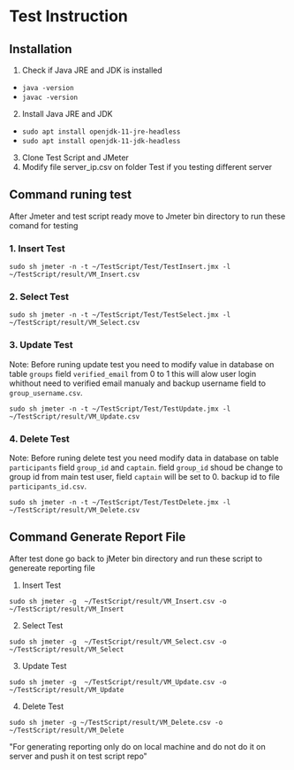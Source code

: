 # Test Instruction
## Installation
1. Check if Java JRE and JDK is installed 
- `java -version` 
- `javac -version`

2. Install Java JRE and JDK 
- `sudo apt install openjdk-11-jre-headless`
- `sudo apt install openjdk-11-jdk-headless`
3. Clone Test Script and JMeter
4. Modify file server_ip.csv on folder Test if you testing different server

## Command runing test
After Jmeter and test script ready move to Jmeter bin directory to run these comand for testing 
### 1. Insert Test
`sudo sh jmeter -n -t ~/TestScript/Test/TestInsert.jmx -l ~/TestScript/result/VM_Insert.csv`
### 2. Select Test
`sudo sh jmeter -n -t ~/TestScript/Test/TestSelect.jmx -l ~/TestScript/result/VM_Select.csv`
### 3. Update Test
Note: Before runing update test you need to modify value in database on table `groups` field `verified_email` from 0 to 1 this will alow user login whithout need to verified email manualy and backup username field to `group_username.csv`.

`sudo sh jmeter -n -t ~/TestScript/Test/TestUpdate.jmx -l ~/TestScript/result/VM_Update.csv`

### 4. Delete Test
Note: Before runing delete test you need modify data in database on table `participants` field `group_id` and `captain`. field `group_id` shoud be change to group id from main test user, field `captain` will be set to 0. backup id to file `participants_id.csv`.

`sudo sh jmeter -n -t ~/TestScript/Test/TestDelete.jmx -l ~/TestScript/result/VM_Delete.csv`

## Command Generate Report File
After test done go back to jMeter bin directory and run these script to genereate reporting file

1. Insert Test

`sudo sh jmeter -g  ~/TestScript/result/VM_Insert.csv -o ~/TestScript/result/VM_Insert`

2. Select Test

`sudo sh jmeter -g  ~/TestScript/result/VM_Select.csv -o ~/TestScript/result/VM_Select`

3. Update Test

`sudo sh jmeter -g  ~/TestScript/result/VM_Update.csv -o ~/TestScript/result/VM_Update`

4. Delete Test

`sudo sh jmeter -g ~/TestScript/result/VM_Delete.csv -o ~/TestScript/result/VM_Delete`

"For generating reporting only do on local machine and do not do it on server and push it on test script repo"